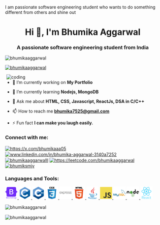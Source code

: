 <!--
**Bhumikaaggarwal/Bhumikaaggarwal** is a ✨ _special_ ✨ repository because its `README.md` (this file) appears on your GitHub profile.

Here are some ideas to get you started:

- 🔭 I’m currently working on ...
- 🌱 I’m currently learning ...
- 👯 I’m looking to collaborate on ...
- 🤔 I’m looking for help with ...
- 💬 Ask me about ...
- 📫 How to reach me: ...
- 😄 Pronouns: ...
- ⚡ Fun fact: ...
-->

I am passionate software engineering student who wants to do something different from others and shine out
<h1 align="center">Hi 👋, I'm Bhumika Aggarwal</h1>
<h3 align="center">A passionate software engineering student from India</h3>

<p align="left"> <img src="https://komarev.com/ghpvc/?username=bhumikaaggarwal&label=Profile%20views&color=0e75b6&style=flat" alt="bhumikaaggarwal" /> </p>

<p align="left"> <a href="https://github.com/ryo-ma/github-profile-trophy"><img src="https://github-profile-trophy.vercel.app/?username=bhumikaaggarwal" alt="bhumikaaggarwal" /></a> </p>

<img src="https://cdn.dribbble.com/users/1162077/screenshots/3848914/programmer.gif" alt="coding" width="500px" align="right" margin-top="10px"/>

- 🔭 I’m currently working on **My Portfolio**

- 🌱 I’m currently learning **Nodejs, MongoDB**

- 💬 Ask me about **HTML, CSS, Javascript, ReactJs, DSA in C/C++**

- 📫 How to reach me **bhumika7525@gmail.com**

- ⚡ Fun fact **I can make you laugh easily.**

<h3 align="left">Connect with me:</h3>
<p align="left">
<a href="https://twitter.com/https://x.com/bhumikaaa05" target="blank"><img align="center" src="https://raw.githubusercontent.com/rahuldkjain/github-profile-readme-generator/master/src/images/icons/Social/twitter.svg" alt="https://x.com/bhumikaaa05" height="30" width="40" /></a>
<a href="https://linkedin.com/in/www.linkedin.com/in/bhumika-aggarwal-3140a7252" target="blank"><img align="center" src="https://raw.githubusercontent.com/rahuldkjain/github-profile-readme-generator/master/src/images/icons/Social/linked-in-alt.svg" alt="www.linkedin.com/in/bhumika-aggarwal-3140a7252" height="30" width="40" /></a>
<a href="https://instagram.com/bhumikaaggarwalll" target="blank"><img align="center" src="https://raw.githubusercontent.com/rahuldkjain/github-profile-readme-generator/master/src/images/icons/Social/instagram.svg" alt="bhumikaaggarwalll" height="30" width="40" /></a>
<a href="https://www.leetcode.com/https://leetcode.com/bhumikaaggarwal" target="blank"><img align="center" src="https://raw.githubusercontent.com/rahuldkjain/github-profile-readme-generator/master/src/images/icons/Social/leet-code.svg" alt="https://leetcode.com/bhumikaaggarwal" height="30" width="40" /></a>
<a href="https://auth.geeksforgeeks.org/user/bhumiksmjv" target="blank"><img align="center" src="https://raw.githubusercontent.com/rahuldkjain/github-profile-readme-generator/master/src/images/icons/Social/geeks-for-geeks.svg" alt="bhumiksmjv" height="30" width="40" /></a>
</p>

<h3 align="left">Languages and Tools:</h3>
<p align="left"> <a href="https://getbootstrap.com" target="_blank" rel="noreferrer"> <img src="https://raw.githubusercontent.com/devicons/devicon/master/icons/bootstrap/bootstrap-plain-wordmark.svg" alt="bootstrap" width="40" height="40"/> </a> <a href="https://www.cprogramming.com/" target="_blank" rel="noreferrer"> <img src="https://raw.githubusercontent.com/devicons/devicon/master/icons/c/c-original.svg" alt="c" width="40" height="40"/> </a> <a href="https://www.w3schools.com/cpp/" target="_blank" rel="noreferrer"> <img src="https://raw.githubusercontent.com/devicons/devicon/master/icons/cplusplus/cplusplus-original.svg" alt="cplusplus" width="40" height="40"/> </a> <a href="https://www.w3schools.com/css/" target="_blank" rel="noreferrer"> <img src="https://raw.githubusercontent.com/devicons/devicon/master/icons/css3/css3-original-wordmark.svg" alt="css3" width="40" height="40"/> </a> <a href="https://expressjs.com" target="_blank" rel="noreferrer"> <img src="https://raw.githubusercontent.com/devicons/devicon/master/icons/express/express-original-wordmark.svg" alt="express" width="40" height="40"/> </a> <a href="https://www.w3.org/html/" target="_blank" rel="noreferrer"> <img src="https://raw.githubusercontent.com/devicons/devicon/master/icons/html5/html5-original-wordmark.svg" alt="html5" width="40" height="40"/> </a> <a href="https://www.java.com" target="_blank" rel="noreferrer"> <img src="https://raw.githubusercontent.com/devicons/devicon/master/icons/java/java-original.svg" alt="java" width="40" height="40"/> </a> <a href="https://developer.mozilla.org/en-US/docs/Web/JavaScript" target="_blank" rel="noreferrer"> <img src="https://raw.githubusercontent.com/devicons/devicon/master/icons/javascript/javascript-original.svg" alt="javascript" width="40" height="40"/> </a> <a href="https://www.mysql.com/" target="_blank" rel="noreferrer"> <img src="https://raw.githubusercontent.com/devicons/devicon/master/icons/mysql/mysql-original-wordmark.svg" alt="mysql" width="40" height="40"/> </a> <a href="https://nodejs.org" target="_blank" rel="noreferrer"> <img src="https://raw.githubusercontent.com/devicons/devicon/master/icons/nodejs/nodejs-original-wordmark.svg" alt="nodejs" width="40" height="40"/> </a> <a href="https://reactjs.org/" target="_blank" rel="noreferrer"> <img src="https://raw.githubusercontent.com/devicons/devicon/master/icons/react/react-original-wordmark.svg" alt="react" width="40" height="40"/> </a> </p>

<p><img align="center" src="https://github-readme-stats.vercel.app/api/top-langs?username=bhumikaaggarwal&show_icons=true&locale=en&layout=compact" alt="bhumikaaggarwal" /></p>

<p><img align="center" src="https://github-readme-streak-stats.herokuapp.com/?user=bhumikaaggarwal&" alt="bhumikaaggarwal" /></p>
